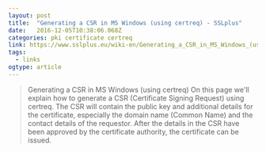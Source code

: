 ```yaml
---
layout: post 
title:  "Generating a CSR in MS Windows (using certreq) - SSLplus" 
date:   2016-12-05T10:38:06.068Z 
categories: pki certificate certreq
link: https://www.sslplus.eu/wiki-en/Generating_a_CSR_in_MS_Windows_(using_certreq) 
tags:
  - links
ogtype: article 
---
```


> Generating a CSR in MS Windows (using certreq)
On this page we'll explain how to generate a CSR (Certificate Signing Request) using certreq. The CSR will contain the public key and additional details for the certificate, especially the domain name (Common Name) and the contact details of the requestor. After the details in the CSR have been approved by the certificate authority, the certificate can be issued.